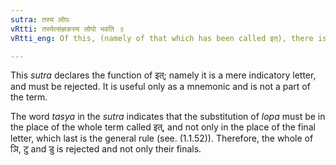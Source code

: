 ```yaml
---
sutra: तस्य लोपः
vRtti: तस्येत्संज्ञकस्य लोपो भवति ॥
vRtti_eng: Of this, (namely of that which has been called इत्), there is elision.

---
```

This _sutra_ declares the function of इत्; namely it is a mere indicatory letter, and must be rejected. It is useful only as a mnemonic and is not a part of the term.

The word _tasya_ in the _sutra_ indicates that the substitution of _lopa_ must be in the place of the whole term called इत्, and not only in the place of the final letter, which last is the general rule (see. (1.1.52)). Therefore, the whole of ञि, टु  and डु is rejected and not only their finals.